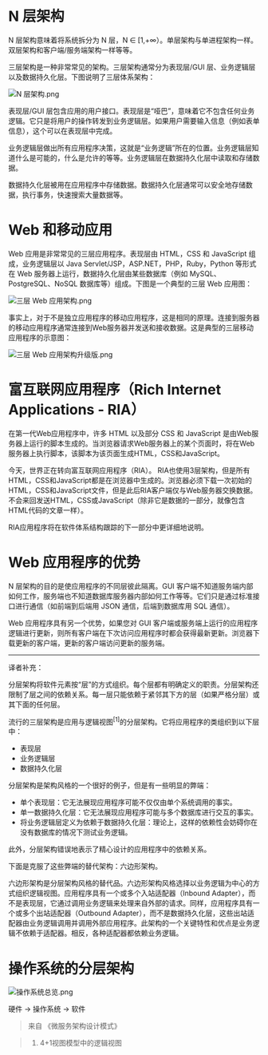 # N 层架构

N 层架构意味着将系统拆分为 N 层，N ∈ [1,+∞）。单层架构与单进程架构一样。双层架构和客户端/服务端架构一样等等。

三层架构是一种非常常见的架构。三层架构通常分为表现层/GUI 层、业务逻辑层以及数据持久化层。下图说明了三层体系架构：

![N 层架构.png](https://i.loli.net/2020/12/27/NJvGA7x42BjwEaC.png)

表现层/GUI 层包含应用的用户接口。表现层是“哑巴”，意味着它不包含任何业务逻辑。它只是将用户的操作转发到业务逻辑层。如果用户需要输入信息（例如表单信息），这个可以在表现层中完成。

业务逻辑层做出所有应用程序决策，这就是“业务逻辑”所在的位置。业务逻辑层知道什么是可能的，什么是允许的等等。业务逻辑层在数据持久化层中读取和存储数据。

数据持久化层被用在应用程序中存储数据。数据持久化层通常可以安全地存储数据，执行事务，快速搜索大量数据等。

# Web 和移动应用

Web 应用是非常常见的三层应用程序。表现层由 HTML，CSS 和 JavaScript 组成，业务逻辑层以 Java Servlet/JSP，ASP.NET，PHP，Ruby，Python 等形式在 Web 服务器上运行，数据持久化层由某些数据库（例如 MySQL、PostgreSQL、NoSQL 数据库等）组成。下图是一个典型的三层 Web 应用图：

![三层 Web 应用架构.png](https://i.loli.net/2020/12/27/Hg325hiBMDnKw9R.png)

事实上，对于不是独立应用程序的移动应用程序，这是相同的原理。连接到服务器的移动应用程序通常连接到Web服务器并发送和接收数据。这是典型的三层移动应用程序的示意图：

![三层 Web 应用架构升级版.png](https://i.loli.net/2020/12/27/nBFY97ITvU6qJfm.png)

# 富互联网应用程序（Rich Internet Applications - RIA）

在第一代Web应用程序中，许多 HTML 以及部分 CSS 和 JavaScript 是由Web服务器上运行的脚本生成的。当浏览器请求Web服务器上的某个页面时，将在Web服务器上执行脚本，该脚本为该页面生成HTML，CSS和JavaScript。

今天，世界正在转向富互联网应用程序（RIA）。 RIA也使用3层架构，但是所有HTML，CSS和JavaScript都是在浏览器中生成的。浏览器必须下载一次初始的HTML，CSS和JavaScript文件，但是此后RIA客户端仅与Web服务器交换数据。不会来回发送HTML，CSS或JavaScript（除非它是数据的一部分，就像包含HTML代码的文章一样）。

RIA应用程序将在软件体系结构跟踪的下一部分中更详细地说明。

# Web 应用程序的优势

N 层架构的目的是使应用程序的不同层彼此隔离。GUI 客户端不知道服务端内部如何工作，服务端也不知道数据库服务器内部如何工作等等。它们只是通过标准接口进行通信（如前端到后端用 JSON 通信，后端到数据库用 SQL 通信）。

Web 应用程序具有另一个优势，如果您对 GUI 客户端或服务端上运行的应用程序逻辑进行更新，则所有客户端在下次访问应用程序时都会获得最新更新。浏览器下载更新的客户端，更新的客户端访问更新的服务端。



<hr/>

译者补充：

分层架构将软件元素按“层”的方式组织。每个层都有明确定义的职责。分层架构还限制了层之间的依赖关系。每一层只能依赖于紧邻其下方的层（如果严格分层）或其下面的任何层。

流行的三层架构是应用与逻辑视图<sup>[1]</sup>的分层架构。它将应用程序的类组织到以下层中：

+ 表现层
+ 业务逻辑层
+ 数据持久化层

分层架构是架构风格的一个很好的例子，但是有一些明显的弊端：

+ 单个表现层：它无法展现应用程序可能不仅仅由单个系统调用的事实。
+ 单一数据持久化层：它无法展现应用程序可能与多个数据库进行交互的事实。
+ 将业务逻辑层定义为依赖于数据持久化层：理论上，这样的依赖性会妨碍你在没有数据库的情况下测试业务逻辑。

此外，分层架构错误地表示了精心设计的应用程序中的依赖关系。

下面是克服了这些弊端的替代架构：六边形架构。

六边形架构是分层架构风格的替代品。六边形架构风格选择以业务逻辑为中心的方式组织逻辑视图。应用程序具有一个或多个入站适配器（Inbound Adapter），而不是表现层，它通过调用业务逻辑来处理来自外部的请求。同样，应用程序具有一个或多个出站适配器（Outbound Adapter），而不是数据持久化层，这些出站适配器由业务逻辑调用并调用外部应用程序。此架构的一个关键特性和优点是业务逻辑不依赖于适配器。相反，各种适配器都依赖业务逻辑。



# 操作系统的分层架构

![操作系统总览.png](https://i.loli.net/2021/01/31/foBZRxFGUY8Nmb2.png)

硬件 -> 操作系统 -> 软件

> 来自 《微服务架构设计模式》

> 1. 4+1视图模型中的逻辑视图				
